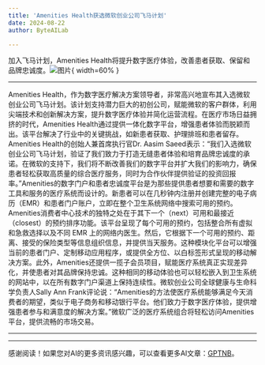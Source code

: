 ```yaml
---
title: 'Amenities Health获选微软创业公司飞马计划'
date: 2024-08-22
author: ByteAILab

---
```


加入飞马计划，Amenities Health将提升数字医疗体验，改善患者获取、保留和品牌忠诚度。![图片](https://ai-techpark.com/wp-content/uploads/2024/08/Amenities-960x540.jpg){ width=60% }

---
Amenities Health，作为数字医疗解决方案领导者，非常高兴地宣布其入选微软创业公司飞马计划。该计划支持潜力巨大的初创公司，赋能微软的客户群体，利用尖端技术和创新解决方案，提升数字医疗体验并简化运营流程。在医疗市场日益拥挤的时代，Amenities Health通过提供一体化数字平台，增强患者体验而脱颖而出。该平台解决了行业中的关键挑战，如新患者获取、护理排班和患者留存。Amenities Health的创始人兼首席执行官Dr. Aasim Saeed表示：“我们入选微软创业公司飞马计划，验证了我们致力于打造无缝患者体验和培育品牌忠诚度的承诺。在微软的支持下，我们将不断改善我们的数字平台并扩大我们的影响力，确保患者轻松获取高质量的综合医疗服务，同时为合作伙伴提供验证的投资回报率。”Amenities的数字门户和患者忠诚度平台是为那些提供患者想要和需要的数字工具和服务的医疗系统而设计的。新患者可以在几秒钟内注册并创建完整的电子病历（EMR）和患者门户账户，立即在整个卫生系统网络中搜索可用的预约。Amenities消费者中心技术的独特之处在于其下一个（next）可用和最接近（closest）的预约排序功能。该平台呈现了每个可用的预约，包括整合所有虚拟和急救选择以及不同 EMR 上的网络内医生。然后，它根据下一个可用的预约、距离、接受的保险类型等信息组织信息，并提供当天服务。这种模块化平台可以增强当前的患者门户、定制移动应用程序，或提供全方位、以白标签形式呈现的移动解决方案。此外，Amenities还提供一揽子会员项目，赋能医疗系统真正实现差异化，并使患者对其品牌保持忠诚。这种相同的移动体验也可以轻松嵌入到卫生系统的网站中，以在所有数字门户渠道上保持连续性。微软创业公司全球健康与生命科学负责人Sally Ann Frank评论说：“Amenities的方法使医疗系统能够满足今天消费者的期望，类似于电子商务和移动银行平台。他们致力于数字医疗体验，提供增强患者参与和满意度的解决方案。”微软广泛的医疗系统组合将轻松访问Amenities平台，提供流畅的市场交易。

---
---
感谢阅读！如果您对AI的更多资讯感兴趣，可以查看更多AI文章：[GPTNB](https://gptnb.com)。
